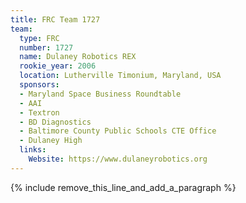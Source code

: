 ```yaml
---
title: FRC Team 1727
team:
  type: FRC
  number: 1727
  name: Dulaney Robotics REX
  rookie_year: 2006
  location: Lutherville Timonium, Maryland, USA
  sponsors:
  - Maryland Space Business Roundtable
  - AAI
  - Textron
  - BD Diagnostics
  - Baltimore County Public Schools CTE Office
  - Dulaney High
  links:
    Website: https://www.dulaneyrobotics.org
---
```


{% include remove_this_line_and_add_a_paragraph %}